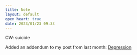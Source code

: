 ```yaml
---
title: Note
layout: default
open_heart: true
date: 2023/01/23 09:33
---
```


CW: suicide

Added an addendum to my post from last month: [Depression](https://muan.co/posts/depression)
